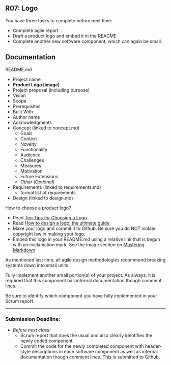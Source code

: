 ## R07: Logo

You have three tasks to complete before next time:
- Complete agile report
- Draft a product logo and embed it in the README
- Complete another new software component, which can again be small.

## Documentation

README.md
- Project name
- **Product Logo (image)**
- Project proposal (including purpose)
- Vision
- Scope
- Prerequisites
- Built With
- Author name
- Acknowledgments
- Concept (linked to concept.md)
    - Goals
    - Context
    - Novelty
    - Functionality
    - Audience
    - Challenges
    - Measures
    - Motivation
    - Future Extensions
    - *Other (Optional)*
- Requirements (linked to requirements.md)
  - formal list of requirements
- Design (linked to design.md)

How to choose a product logo?
- Read [Ten Tips for Choosing a Logo](https://www.businessknowhow.com/marketing/logo_tips.htm)
- Read [How to design a logo: the ultimate guide](https://99designs.com/blog/logo-branding/how-to-design-logo/)
- Make your logo and commit it to Github. Be sure you do NOT violate copyright law in making your logo.
- Embed this logo in your README.md using a relative link that is begun with an exclamation mark. See the image section on [Mastering Markdown](https://guides.github.com/features/mastering-markdown/)

As mentioned last time, all agile design methodologies
recommend breaking systems down into small units.

Fully implement another small portion(s) of your project. As always, it is required that this component has internal documentation though comment lines.

Be sure to identify which component you have fully implemented in your Scrum report.

---
### Submission Deadline:
- *Before next class:*
  - Scrum report that does the usual and also clearly identifies the newly coded component.
  - Commit the code for the newly completed component with header-style descriptions in each software component as well as internal documentation though comment lines. This is submitted to Github.
